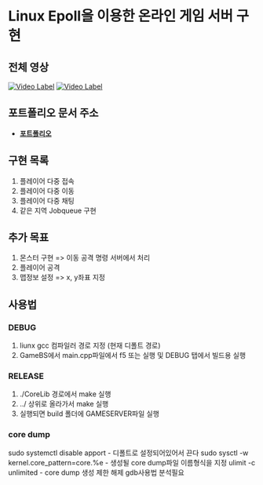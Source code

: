 # Linux Epoll을 이용한 온라인 게임 서버 구현

## 전체 영상

[![Video Label](http://img.youtube.com/vi/NIEy5bpEhBk/0.jpg)](https://youtu.be/NIEy5bpEhBk)
[![Video Label](http://img.youtube.com/vi/ymCHGSQRh6s/0.jpg)](https://youtu.be/ymCHGSQRh6s)

## 포트폴리오 문서 주소
- [**포트폴리오**](https://qornwh.github.io/bjsBlog.github.io/posts/OnlineGame-EpollServer-0/)

## 구현 목록

1. 플레이어 다중 접속
2. 플레이어 다중 이동
3. 플레이어 다중 채팅
4. 같은 지역 Jobqueue 구현

## 추가 목표 

1. 몬스터 구현 => 이동 공격 명령 서버에서 처리
2. 플레이어 공격 
3. 맵정보 설정 => x, y좌표 지정

## 사용법 

### DEBUG

1. liunx gcc 컴파일러 경로 지정 (현재 디폴트 경로)
2. GameBS에서 main.cpp파일에서 f5 또는 실행 및 DEBUG 탭에서 빌드용 실행

### RELEASE

1. ./CoreLib 경로에서 make 실행
2. ../ 상위로 올라가서 make 실행
3. 실행되면 build 폴더에 GAMESERVER파일 실행

### core dump 
sudo systemctl disable apport - 디폴트로 설정되어있어서 끈다
sudo sysctl -w kernel.core_pattern=core.%e - 생성될 core dump파일 이름형식을 지정
ulimit -c unlimited - core dump 생성 제한 해제
gdb사용법 분석필요
